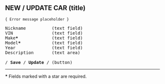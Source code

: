 ## NEW / UPDATE CAR (title)

    { Error message placeholder }

<pre>
Nickname          (text field)
VIN               (text field)
Make<b>*</b>             (text field)
Model<b>*</b>            (text field)
Year              (text field)
Description       (text area)

/ <b>Save</b> / <b>Update</b> / (button)
</pre>

---

<b>*</b> Fields marked with a star are required.
